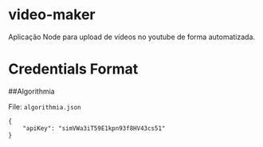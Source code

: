 # video-maker
Aplicação Node para upload de vídeos no youtube de forma automatizada.

# Credentials Format

##Algorithmia

File: `algorithmia.json`

```
{
    "apiKey": "simVWa3iT59E1kpn93f8HV43cs51"
}
```